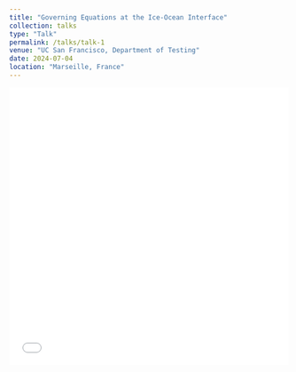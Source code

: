 ```yaml
---
title: "Governing Equations at the Ice-Ocean Interface"
collection: talks
type: "Talk"
permalink: /talks/talk-1
venue: "UC San Francisco, Department of Testing"
date: 2024-07-04
location: "Marseille, France"
---
```


<iframe src="/files/governing_equations.pdf" width="100%" height="500" frameborder="no" border="0" marginwidth="0" marginheight="0"></iframe>



